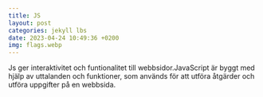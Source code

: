```yaml
---
title: JS
layout: post
categories: jekyll lbs
date: 2023-04-24 10:49:36 +0200
img: flags.webp
---
```


Js ger interaktivitet och funtionalitet till webbsidor.JavaScript är byggt med hjälp av uttalanden och funktioner, som används för att utföra åtgärder och utföra uppgifter på en webbsida.